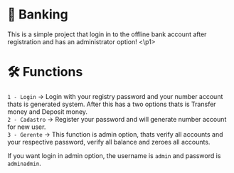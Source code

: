 # 🏧 Banking
<p1 align= center> This is a simple project that login in to the offline bank account after registration and has an administrator option! <\p1>

# 🛠 Functions

`1 - Login` -> Login with your registry password and your number account thats is generated system. After this has a two options thats is Transfer money and Deposit money. 
</br>
`2 - Cadastro` -> Register your password and will generate number account for new user.
</br>
`3 - Gerente` -> This function is admin option, thats verify all accounts and your respective password, verify all balance and zeroes all accounts.
</br>


If you want login in admin option, the username is `admin` and password is `adminadmin`.
